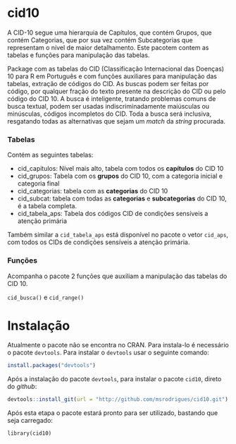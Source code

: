 # cid10

A CID-10 segue uma hierarquia de Capítulos, que contém Grupos, que contém Categorias, que por sua vez contém Subcategorias que representam o nível de maior detalhamento. Este pacotem contem as tabelas e funções para manipulação das tabelas.

Package com as tabelas do CID (Classificação Internacional das Doenças) 10 para R em Português e com funções auxiliares para manipulação das tabelas, extração de códigos do CID. As buscas podem ser feitas por código, por qualquer fração do texto presente na descrição do CID ou pelo código do CID 10. A busca é inteligente, tratando problemas comuns de busca textual, podem ser usadas indiscriminadamente maiúsculas ou minúsculas, códigos incompletos do CID. Toda a busca será inclusiva, resgatando todas as alternativas que sejam um _match_ da _string_ procurada.

### Tabelas

Contém as seguintes tabelas:
 - cid_capitulos: Nível mais alto, tabela com todos os **capítulos** do CID 10
 - cid_grupos: Tabela com os **grupos** do CID 10, com a categoria inicial e categoria final
 - cid_categorias: tabela com as **categorias** do CID 10
 - cid_subcat: tabela com todas as **categorias** e **subcategorias** do CID 10, é a tabela completa.
 - cid_tabela_aps: Tabela dos códigos CID de condições sensíveis a atenção primária

Também similar a `cid_tabela_aps` está disponível no pacote o vetor `cid_aps`, com todos os CIDs de 
condições sensíveis a atenção primária.

 ### Funções
 
 Acompanha o pacote 2 funções que auxiliam a manipulação das tabelas do CID 10. 
 
 `cid_busca()` e `cid_range()`
 

# Instalação

Atualmente o pacote não se encontra no CRAN. Para instala-lo é necessário o pacote `devtools`. 
Para instalar o `devtools` usar o seguinte comando:

```r
install.packages("devtools")
```

Após a instalação do pacote `devtools`, para instalar o pacote `cid10`, direto do _github_:

```r
devtools::install_git(url = "http://github.com/msrodrigues/cid10.git")
```

Após esta etapa o pacote estará pronto para ser utilizado, bastando que seja carregado:


```
library(cid10)
```



